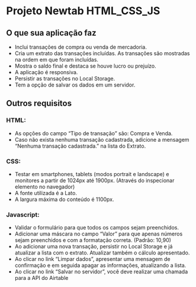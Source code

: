 # Projeto Newtab HTML_CSS_JS

## O que sua aplicação faz

- Inclui transações de compra ou venda de mercadoria.
- Cria um extrato das transações incluídas. As transações são mostradas na ordem em que foram incluídas.
- Mostra o saldo final e destaca se houve lucro ou prejuízo.
- A aplicação é responsiva.
- Persistir as transações no Local Storage.
- Tem a opção de salvar os dados em um servidor.

## Outros requisitos
### HTML:

- As opções do campo “Tipo de transação” são: Compra e Venda.
- Caso não exista nenhuma transação cadastrada, adicione a mensagem “Nenhuma transação cadastrada.” na lista do Extrato.

### CSS:

- Testar em smartphones, tablets (modos portrait e landscape) e monitores a partir de 1024px até 1900px. (Através do inspecionar elemento no navegador)
- A fonte utilizada é a Lato.
- A largura máxima do conteúdo é 1100px.

### Javascript:

- Validar o formulário para que todos os campos sejam preenchidos.
- Adicionar uma máscara no campo “Valor” para que apenas números sejam preenchidos e com a formatação correta. (Padrão: 10,90)
- Ao adicionar uma nova transação, persistir no Local Storage e já atualizar a lista com o extrato. Atualizar também o cálculo apresentado.
- Ao clicar no link “Limpar dados”, apresentar uma mensagem de confirmação e em seguida apagar as informações, atualizando a lista.
- Ao clicar no link “Salvar no servidor”, você deve realizar uma chamada para a API do Airtable
